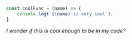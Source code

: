 
```js
const coolFunc = (name) => {
	console.log(`${name} is very cool`);
}
```
*I wonder if this is cool enough to be in my code?*

